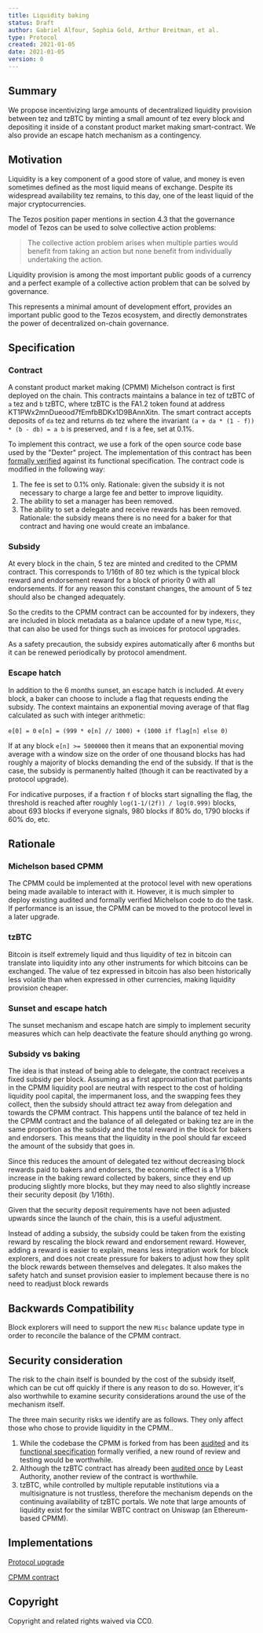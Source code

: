 ```yaml
---
title: Liquidity baking
status: Draft
author: Gabriel Alfour, Sophia Gold, Arthur Breitman, et al.
type: Protocol
created: 2021-01-05
date: 2021-01-05
version: 0
---
```


## Summary

We propose incentivizing large amounts of decentralized liquidity provision between tez and tzBTC by minting a small amount of tez every block and depositing it inside of a constant product market making smart-contract. We also provide an escape hatch mechanism as a contingency.

## Motivation

Liquidity is a key component of a good store of value, and money is even sometimes defined as the most liquid means of exchange. Despite its widespread availability tez remains, to this day, one of the least liquid of the major cryptocurrencies.

The Tezos position paper mentions in section 4.3 that the governance model of Tezos can be used to solve collective action problems:

> The collective action problem arises when multiple parties would benefit from taking an action but none benefit from individually undertaking the action.

Liquidity provision is among the most important public goods of a currency and a perfect example of a collective action problem that can be solved by governance.

This represents a minimal amount of development effort, provides an important public good to the Tezos ecosystem, and directly demonstrates the power of decentralized on-chain governance.


## Specification

### Contract

A constant product market making (CPMM) Michelson contract is first deployed on the chain. This contracts maintains a balance  in tez of tzBTC of `a` tez and `b` tzBTC, where tzBTC is the FA1.2 token found at address KT1PWx2mnDueood7fEmfbBDKx1D9BAnnXitn. The smart contract accepts deposits of `da` tez and returns `db` tez where the invariant `(a + da * (1 - f)) * (b - db) = a b` is preserved, and `f` is a fee, set at 0.1%. 

To implement this contract, we use a fork of the open source code base used by the "Dexter" project. The implementation of this contract has been [formally verified](https://blog.nomadic-labs.com/dexter-decentralized-exchange-for-tezos-formal-verification-work-by-nomadic-labs.html) against its functional specification. The contract code is modified in the following way:

1. The fee is set to 0.1% only. Rationale: given the subsidy it is not necessary to charge a large fee and better to improve liquidity.
2. The ability to set a manager has been removed.
3. The ability to set a delegate and receive rewards has been removed. Rationale: the subsidy means there is no need for a baker for that contract and having one would create an imbalance.

### Subsidy

At every block in the chain, 5 tez are minted and credited to the CPMM contract. This corresponds to 1/16th of 80 tez which is the typical block reward and endorsement reward for a block of priority 0 with all endorsements. If for any reason this constant changes, the amount of 5 tez should also be changed adequately.

So the credits to the CPMM contract can be accounted for by indexers, they are included in block metadata as a balance update of a new type, `Misc`, that can also be used for things such as invoices for protocol upgrades.

As a safety precaution, the subsidy expires automatically after 6 months but it can be renewed periodically by protocol amendment.

### Escape hatch

In addition to the 6 months sunset, an escape hatch is included. At every block, a baker can choose to include a flag that requests ending the subsidy. The context maintains an exponential moving average of that flag calculated as such with integer arithmetic:

`e[0] = 0`
`e[n] = (999 * e[n] // 1000) + (1000 if flag[n] else 0)`

If at any block `e[n] >= 5000000` then it means that an exponential moving average with a window size on the order of one thousand blocks has had roughly a majority of blocks demanding the end of the subsidy. If that is the case, the subsidy is permanently halted (though it can be reactivated by a protocol upgrade).

For indicative purposes, if a fraction `f` of blocks start signalling the flag, the threshold is reached after roughly `log(1-1/(2f)) / log(0.999)` blocks, about 693 blocks if everyone signals, 980 blocks if 80% do, 1790 blocks if 60% do, etc.

## Rationale


### Michelson based CPMM

The CPMM could be implemented at the protocol level with new operations being made available to interact with it. However, it is much simpler to deploy existing audited and formally verified Michelson code to do the task. If performance is an issue, the CPMM can be moved to the protocol level in a later upgrade.

### tzBTC

Bitcoin is itself extremely liquid and thus liquidity of tez in bitcoin can translate into liquidity into any other instruments for which bitcoins can be exchanged. The value of tez expressed in bitcoin has also been historically less volatile than when expressed in other currencies, making liquidity provision cheaper.

### Sunset and escape hatch

The sunset mechanism and escape hatch are simply to implement security measures which can help deactivate the feature should anything go wrong.

### Subsidy vs baking

The idea is that instead of being able to delegate, the contract receives a fixed subsidy per block. Assuming as a first approximation that participants in the CPMM liquidity pool are neutral with respect to the cost of holding liquidity pool capital, the impermanent loss, and the swapping fees they collect, then the subsidy should attract tez away from delegation and towards the CPMM contract. This happens until the balance of tez held in the CPMM contract and the balance of all delegated or baking tez are in the same proportion as the subsidy and the total reward in the block for bakers and endorsers. This means that the liquidity in the pool should far exceed the amount of the subsidy that goes in.

Since this reduces the amount of delegated tez without decreasing block rewards paid to bakers and endorsers, the economic effect is a 1/16th increase in the baking reward collected by bakers, since they end up producing slightly more blocks, but they may need to also slightly increase their security deposit (by 1/16th).

Given that the security deposit requirements have not been adjusted upwards since the launch of the chain, this is a useful adjustment.

Instead of adding a subsidy, the subsidy could be taken from the existing reward by rescaling the block reward and endorsement reward. However, adding a reward is easier to explain, means less integration work for block explorers, and does not create pressure for bakers to adjust how they split the block rewards between themselves and delegates. It also makes the safety hatch and sunset provision easier to implement because there is no need to readjust block rewards 

## Backwards Compatibility

Block explorers will need to support the new `Misc` balance update type in order to reconcile the balance of the CPMM contract.

## Security consideration

The risk to the chain itself is bounded by the cost of the subsidy itself, which can be cut off quickly if there is any reason to do so. However, it's also worthwhile to examine security considerations around the use of the mechanism itself.

The three main security risks we identify are as follows. They only affect those who chose to provide liquidity in the CPMM..

1. While the codebase the CPMM is forked from has been [audited](https://github.com/trailofbits/publications/blob/master/reviews/dexter.pdf) and its [functional specification](https://gitlab.com/nomadic-labs/mi-cho-coq/-/merge_requests/71) formally verified, a new round of review and testing would be worthwhile.
2. Although the tzBTC contract has already been [audited once](https://leastauthority.com/static/publications/LeastAuthority-Tezos-TzBTC-Final-Audit-Report.pdf) by Least Authority, another review of the contract is worthwhile.
3. tzBTC, while controlled by multiple reputable institutions via a multisignature is not trustless, therefore the mechanism depends on the continuing availability of tzBTC portals. We note that large amounts of liquidity exist for the similar WBTC contract on Uniswap (an Ethereum-based CPMM).

## Implementations

[Protocol upgrade](https://gitlab.com/sophiagold/tezos/-/tree/liquidity_baking)

[CPMM contract](https://gitlab.com/sophiagold/tezos/-/blob/a169b7cd32167327405926cb8b167513cfe9db36/src/proto_alpha/lib_protocol/test/contracts/cpmm.tz)

## Copyright 

Copyright and related rights waived via CC0.
